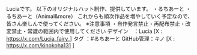Luciaです。
以下のオリジナルハット制作、提供しています。
・るちあーと
・るちあーと（Animal&more）
これからも順次作品を増やしていく予定なので、皆さん楽しんで使ってください。
※注意事項
・自作発言禁止・再配布禁止・改変禁止・常識の範囲内で使用してください
デザイン　：Lucia  [X : https://x.com/Lucia_fairy_]
タグ           ：#るちあーと
GitHub管理：キノ   [X : https://x.com/kinokoha131 ]
